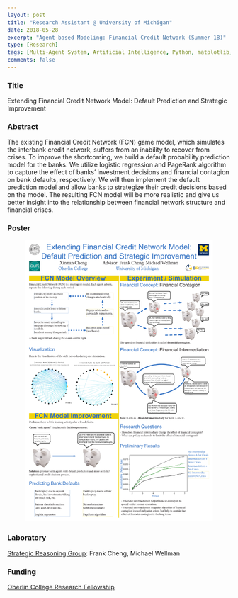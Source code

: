 ```yaml
---
layout: post
title: "Research Assistant @ University of Michigan"
date: 2018-05-28
excerpt: "Agent-based Modeling: Financial Credit Network (Summer 18)"
type: [Research]
tags: [Multi-Agent System, Artificial Intelligence, Python, matplotlib, pandas, numpy, scikit-learn]
comments: false
---
```


### Title
Extending Financial Credit Network Model: Default Prediction and Strategic Improvement

### Abstract
The existing Financial Credit Network (FCN) game model, which simulates the interbank credit network, suffers from an inability to recover from crises. To improve the shortcoming, we build a default probability prediction model for the banks. We utilize logistic regression and PageRank algorithm to capture the effect of banks’ investment decisions and financial contagion on bank defaults, respectively. We will then implement the default prediction model and allow banks to strategize their credit decisions based on the model. The resulting FCN model will be more realistic and give us better insight into the relationship between financial network structure and financial crises.

### Poster
<figure>
	<a href="/assets/img/posts/poster18.pdf"><img src="/assets/img/posts/poster18.pdf"></a>
</figure>

### Laboratory 
<a href="https://strategicreasoning.org">Strategic Reasoning Group</a>: Frank Cheng, Michael Wellman

### Funding
<a href="https://www.oberlin.edu/undergraduate-research/our-fellowships/oberlin-college-research-fellowship">Oberlin College Research Fellowship</a>
